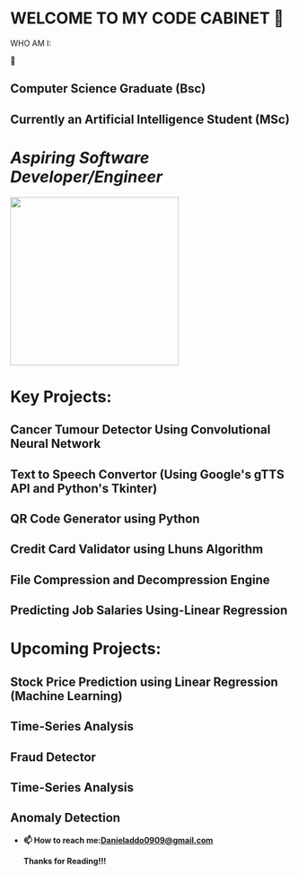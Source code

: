 
<h1><strong>WELCOME TO MY CODE  CABINET 👋</strong></h1>


  WHO AM I:

  🔭 <h2>Computer Science Graduate (Bsc) </h2>
 
 <h2> Currently an Artificial Intelligence Student (MSc) </h2>

  <div text-align= "center" padding="1px">
    <h1><em><b>Aspiring Software Developer/Engineer </em></h1>
      <img src = "https://media.giphy.com/media/1vZfYEoSIVikodzZKJ/giphy.gif" text-align = "center" width="300">
  </div>
  
  <!--Projects-->
  <div class = "header" text-align= "center" padding="1px">
    <h1>  Key Projects:</h1>
     <h2> Cancer Tumour Detector Using Convolutional Neural Network </h2>
     <h2>Text to Speech Convertor (Using Google's gTTS API and Python's Tkinter) </h2>
     <h2> QR Code Generator using Python</h2>
     <h2> Credit Card Validator using Lhuns Algorithm </h2>
     <h2> File Compression and Decompression Engine </h2>
    <h2>Predicting Job Salaries Using-Linear Regression </h2>
  
  </div>
  <div class = "header" text-align= "center" padding="1px">
    <h1>  Upcoming Projects:</h1>
    <h2>  Stock Price Prediction using Linear Regression (Machine Learning)</h2>
    <h2> Time-Series Analysis </h2>
    <h2> Fraud Detector  </h2>
    <h2> Time-Series Analysis </h2>
    <h2> Anomaly Detection  </h2>
  </div>

  

 
- 📫 How to reach me:Danieladdo0909@gmail.com

  Thanks for Reading!!!
